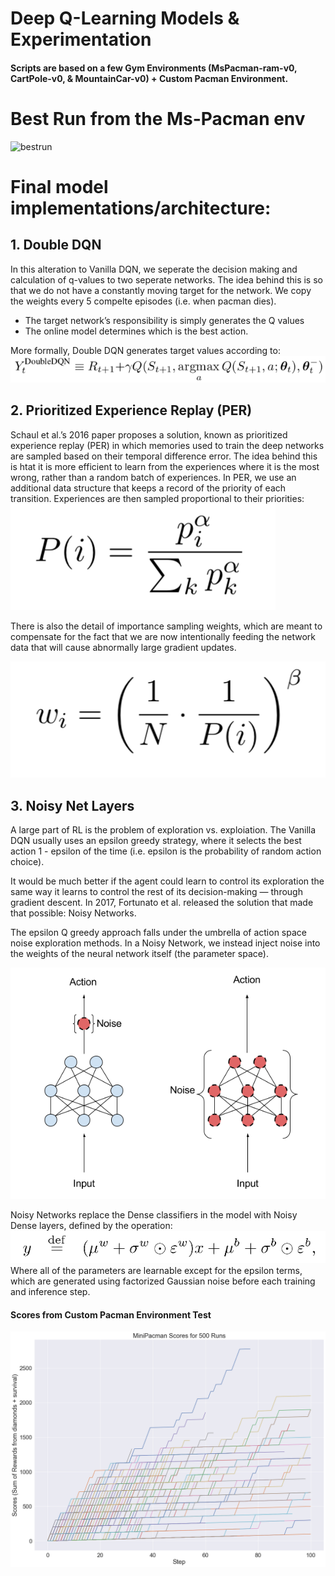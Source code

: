 # Deep Q-Learning Models & Experimentation
#### Scripts are based on a few Gym Environments (MsPacman-ram-v0, CartPole-v0, & MountainCar-v0) + Custom Pacman Environment.

 # Best Run from the Ms-Pacman env
![bestrun](images/best_run_gif.gif)
# Final model implementations/architecture:

## 1. Double DQN

In this alteration to Vanilla DQN, we seperate the decision making and calculation of q-values to two seperate networks. The idea behind this is so that we do not have a constantly moving target for the network. We copy the weights every 5 compelte episodes (i.e. when pacman dies).
- The target network’s responsibility is simply generates the Q values
- The online model determines which is the best action.

More formally, Double DQN generates target values according to:
![DQN2](images/doubleQN.jpg)

## 2. Prioritized Experience Replay (PER)

Schaul et al.’s 2016 paper proposes a solution, known as prioritized experience replay (PER) in which memories used to train the deep networks are sampled based on their temporal difference error. The idea behind this is htat it is more efficient to learn from the experiences where it is the most wrong, rather than a random batch of experiences.  In PER, we use an additional data structure that keeps a record of the priority of each transition. Experiences are then sampled proportional to their priorities:
![PER1](images/PER_eq.jpg)

There is also the detail of importance sampling weights, which are meant to compensate for the fact that we are now intentionally feeding the network data that will cause abnormally large gradient updates.

![PER2](images/PER_eq2.jpg)

## 3. Noisy Net Layers

A large part of RL is the problem of exploration vs. exploiation. The Vanilla DQN usually uses an epsilon greedy strategy, where it selects the best action 1 - epsilon of the time (i.e. epsilon is the probability of random action choice).

It would be much better if the agent could learn to control its exploration the same way it learns to control the rest of its decision-making — through gradient descent. In 2017, Fortunato et al. released the solution that made that possible: Noisy Networks.

The epsilon Q greedy approach falls under the umbrella of action space noise exploration methods. In a Noisy Network, we instead inject noise into the weights of the neural network itself (the parameter space).

![NN1](images/NoisyNets.jpg)

Noisy Networks replace the Dense classifiers in the model with Noisy Dense layers, defined by the operation:
![NN2](images/NoisyNets2.jpg)
Where all of the parameters are learnable except for the epsilon terms, which are generated using factorized Gaussian noise before each training and inference step.
 
#### Scores from Custom Pacman Environment Test
![image](minipacman_test/images/test_scores.png)
